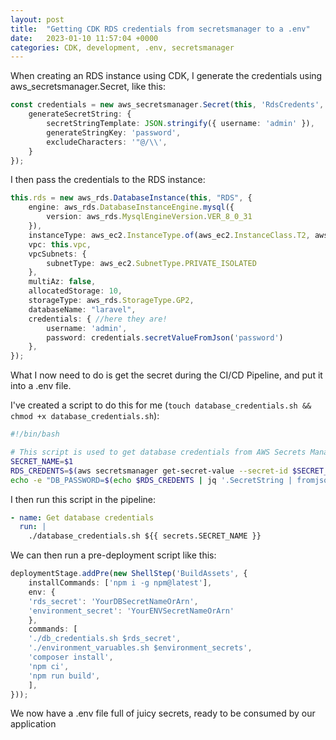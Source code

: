 ```yaml
---
layout: post
title:  "Getting CDK RDS credentials from secretsmanager to a .env"
date:   2023-01-10 11:57:04 +0000
categories: CDK, development, .env, secretsmanager
---
```


When creating an RDS instance using CDK, I generate the credentials using aws_secretsmanager.Secret, like this:

```typescript
const credentials = new aws_secretsmanager.Secret(this, 'RdsCredents', {
    generateSecretString: {
        secretStringTemplate: JSON.stringify({ username: 'admin' }),
        generateStringKey: 'password',
        excludeCharacters: '"@/\\',
    }
});
```

I then pass the credentials to the RDS instance:

```typescript
this.rds = new aws_rds.DatabaseInstance(this, "RDS", {
    engine: aws_rds.DatabaseInstanceEngine.mysql({
        version: aws_rds.MysqlEngineVersion.VER_8_0_31
    }),
    instanceType: aws_ec2.InstanceType.of(aws_ec2.InstanceClass.T2, aws_ec2.InstanceSize.MICRO),
    vpc: this.vpc,
    vpcSubnets: {
        subnetType: aws_ec2.SubnetType.PRIVATE_ISOLATED
    },
    multiAz: false,
    allocatedStorage: 10,
    storageType: aws_rds.StorageType.GP2,
    databaseName: "laravel",
    credentials: { //here they are!
        username: 'admin', 
        password: credentials.secretValueFromJson('password') 
    },
});
```

What I now need to do is get the secret during the CI/CD Pipeline, and put it into a .env file.

I've created a script to do this for me (`touch database_credentials.sh && chmod +x database_credentials.sh`):

```bash
#!/bin/bash

# This script is used to get database credentials from AWS Secrets Manager
SECRET_NAME=$1
RDS_CREDENTS=$(aws secretsmanager get-secret-value --secret-id $SECRET_NAME)
echo -e "DB_PASSWORD=$(echo $RDS_CREDENTS | jq '.SecretString | fromjson | .password')\nDB_USERNAME=$(echo $RDS_CREDENTS | jq '.SecretString | fromjson | .username')" >> .env
```

I then run this script in the pipeline:

```yaml
- name: Get database credentials
  run: |
    ./database_credentials.sh ${{ secrets.SECRET_NAME }}
```

We can then run a pre-deployment script like this:

```typescript
deploymentStage.addPre(new ShellStep('BuildAssets', {
    installCommands: ['npm i -g npm@latest'],
    env: {
    'rds_secret': 'YourDBSecretNameOrArn',
    'environment_secret': 'YourENVSecretNameOrArn'
    },
    commands: [
    './db_credentials.sh $rds_secret',
    './environment_varuables.sh $environment_secrets',
    'composer install',
    'npm ci',
    'npm run build',
    ],
}));
```

We now have a .env file full of juicy secrets, ready to be consumed by our application